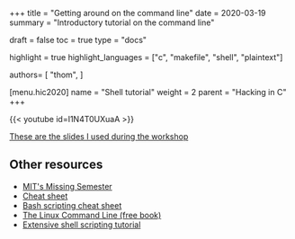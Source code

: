+++
title = "Getting around on the command line"
date = 2020-03-19
summary = "Introductory tutorial on the command line"

draft = false
toc = true
type = "docs"

highlight = true
highlight_languages = ["c", "makefile", "shell", "plaintext"]

authors= [
  "thom",
]

[menu.hic2020]
  name = "Shell tutorial"
  weight = 2
  parent = "Hacking in C"
+++

{{< youtube id=I1N4T0UXuaA >}}

[These are the slides I used during the workshop][slides]


[slides]: tutorial.pdf

## Other resources

* [MIT's Missing Semester](https://missing.csail.mit.edu/2020/course-shell/)
* [Cheat sheet](https://github.com/LeCoupa/awesome-cheatsheets/blob/master/languages/bash.sh)
* [Bash scripting cheat sheet](https://devhints.io/bash)
* [The Linux Command Line (free book)](http://linuxcommand.org/tlcl.php)
* [Extensive shell scripting tutorial](https://www.shellscript.sh/)

